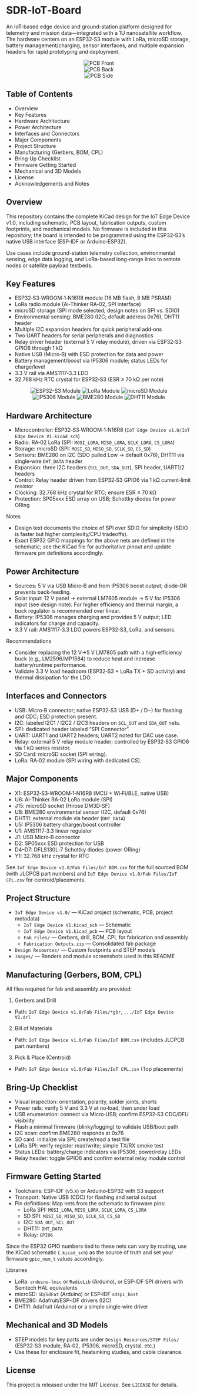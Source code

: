# SDR‑IoT‑Board

An IoT-based edge device and ground-station platform designed for telemetry and mission data—integrated with a 1U nanosatellite workflow. The hardware centers on an ESP32‑S3 module with LoRa, microSD storage, battery management/charging, sensor interfaces, and multiple expansion headers for rapid prototyping and deployment.

<p align="center">
  <img alt="PCB Front" src="Images/PCB_front_view.png" />
  <br/>
  <img alt="PCB Back" src="Images/PCB_back_view.png" />
  <br/>
  <img alt="PCB Side" src="Images/PCB_side_view.png" />
  <br/>
</p>

## Table of Contents

- Overview
- Key Features
- Hardware Architecture
- Power Architecture
- Interfaces and Connectors
- Major Components
- Project Structure
- Manufacturing (Gerbers, BOM, CPL)
- Bring‑Up Checklist
- Firmware Getting Started
- Mechanical and 3D Models
- License
- Acknowledgements and Notes

## Overview

This repository contains the complete KiCad design for the IoT Edge Device v1.0, including schematic, PCB layout, fabrication outputs, custom footprints, and mechanical models. No firmware is included in this repository; the board is intended to be programmed using the ESP32‑S3’s native USB interface (ESP‑IDF or Arduino‑ESP32).

Use cases include ground-station telemetry collection, environmental sensing, edge data logging, and LoRa-based long-range links to remote nodes or satellite payload testbeds.

## Key Features

- ESP32‑S3‑WROOM‑1‑N16R8 module (16 MB flash, 8 MB PSRAM)
- LoRa radio module (Ai‑Thinker RA‑02, SPI interface)
- microSD storage (SPI mode selected; design notes on SPI vs. SDIO)
- Environmental sensing: BME280 (I2C; default address 0x76), DHT11 header
- Multiple I2C expansion headers for quick peripheral add‑ons
- Two UART headers for serial peripherals and diagnostics
- Relay driver header (external 5 V relay module), driven via ESP32‑S3 GPIO6 through 1 kΩ
- Native USB (Micro‑B) with ESD protection for data and power
- Battery management/boost via IP5306 module; status LEDs for charge/level
- 3.3 V rail via AMS1117‑3.3 LDO
- 32.768 kHz RTC crystal for ESP32‑S3 (ESR ≤ 70 kΩ per note)

<p align="center">
  <img alt="ESP32-S3 Module" src="Images/ESP32-S3_module.png" />
  <img alt="LoRa Module" src="Images/lora_module.png" />
  <img alt="microSD Module" src="Images/SD-Card_module.png" />
  <br/>
  <img alt="IP5306 Module" src="Images/IP5306_module.png" />
  <img alt="BME280 Module" src="Images/BME280_module.png" />
  <img alt="DHT11 Module" src="Images/DHT11_module.png" />
</p>

## Hardware Architecture

- Microcontroller: ESP32‑S3‑WROOM‑1‑N16R8 (`IoT Edge Device v1.0/IoT Edge Device V1.kicad_sch`)
- Radio: RA‑02 LoRa (SPI: `MOSI_LORA`, `MISO_LORA`, `SCLK_LORA`, `CS_LORA`)
- Storage: microSD (SPI: `MOSI_SD`, `MISO_SD`, `SCLK_SD`, `CS_SD`)
- Sensors: BME280 on I2C (SDO pulled Low → default 0x76), DHT11 via single‑wire `DHT_DATA` header
- Expansion: three I2C headers (`SCL_OUT`, `SDA_OUT`), SPI header, UART1/2 headers
- Control: Relay header driven from ESP32‑S3 GPIO6 via 1 kΩ current‑limit resistor
- Clocking: 32.768 kHz crystal for RTC; ensure ESR ≤ 70 kΩ
- Protection: SP05xxx ESD array on USB; Schottky diodes for power ORing

Notes
- Design text documents the choice of SPI over SDIO for simplicity (SDIO is faster but higher complexity/CPU tradeoffs).
- Exact ESP32 GPIO mappings for the above nets are defined in the schematic; see the KiCad file for authoritative pinout and update firmware pin definitions accordingly.

## Power Architecture

- Sources: 5 V via USB Micro‑B and from IP5306 boost output; diode‑OR prevents back‑feeding.
- Solar input: 12 V panel → external LM7805 module → 5 V for IP5306 input (see design note). For higher efficiency and thermal margin, a buck regulator is recommended over linear.
- Battery: IP5306 manages charging and provides 5 V output; LED indicators for charge and capacity.
- 3.3 V rail: AMS1117‑3.3 LDO powers ESP32‑S3, LoRa, and sensors.

Recommendations
- Consider replacing the 12 V→5 V LM7805 path with a high‑efficiency buck (e.g., LM2596/MP1584) to reduce heat and increase battery/runtime performance.
- Validate 3.3 V load headroom (ESP32‑S3 + LoRa TX + SD activity) and thermal dissipation for the LDO.

## Interfaces and Connectors

- USB: Micro‑B connector; native ESP32‑S3 USB (D+ / D−) for flashing and CDC; ESD protection present.
- I2C: labeled I2C1 / I2C2 / I2C3 headers on `SCL_OUT` and `SDA_OUT` nets.
- SPI: dedicated header labeled “SPI Connector”.
- UART: UART1 and UART2 headers; UART2 noted for DAC use case.
- Relay: external 5 V relay module header; controlled by ESP32‑S3 GPIO6 via 1 kΩ series resistor.
- SD Card: microSD socket (SPI wiring).
- LoRa: RA‑02 module (SPI wiring with dedicated CS).

## Major Components

- X1: ESP32‑S3‑WROOM‑1‑N16R8 (MCU + Wi‑Fi/BLE, native USB)
- U6: Ai‑Thinker RA‑02 LoRa module (SPI)
- J15: microSD socket (Hirose DM3D‑SF)
- U8: BME280 environmental sensor (I2C, default 0x76)
- DHT11: external module via header (`DHT_DATA`)
- U5: IP5306 battery charger/boost controller
- U1: AMS1117‑3.3 linear regulator
- J1: USB Micro‑B connector
- D2: SP05xxx ESD protection for USB
- D4–D7: DFLS130L‑7 Schottky diodes (power ORing)
- Y1: 32.768 kHz crystal for RTC

See `IoT Edge Device v1.0/Fab Files/IoT BOM.csv` for the full sourced BOM (with JLCPCB part numbers) and `IoT Edge Device v1.0/Fab Files/IoT CPL.csv` for centroid/placements.

## Project Structure

- `IoT Edge Device v1.0/` — KiCad project (schematic, PCB, project metadata)
  - `IoT Edge Device V1.kicad_sch` — Schematic
  - `IoT Edge Device V1.kicad_pcb` — PCB layout
  - `Fab Files/` — Gerbers, drill, BOM, CPL for fabrication and assembly
  - `Fabrication Outputs.zip` — Consolidated fab package
- `Design Resources/` — Custom footprints and STEP models
- `Images/` — Renders and module screenshots used in this README

## Manufacturing (Gerbers, BOM, CPL)

All files required for fab and assembly are provided:

1) Gerbers and Drill
- Path: `IoT Edge Device v1.0/Fab Files/*gbr`, `.../IoT Edge Device V1.drl`

2) Bill of Materials
- Path: `IoT Edge Device v1.0/Fab Files/IoT BOM.csv` (includes JLCPCB part numbers)

3) Pick & Place (Centroid)
- Path: `IoT Edge Device v1.0/Fab Files/IoT CPL.csv` (Top placements)

## Bring‑Up Checklist

- Visual inspection: orientation, polarity, solder joints, shorts
- Power rails: verify 5 V and 3.3 V at no‑load, then under load
- USB enumeration: connect via Micro‑USB; confirm ESP32‑S3 CDC/DFU visibility
- Flash a minimal firmware (blinky/logging) to validate USB/boot path
- I2C scan: confirm BME280 responds at 0x76
- SD card: initialize via SPI; create/read a test file
- LoRa SPI: verify register read/write; simple TX/RX smoke test
- Status LEDs: battery/charge indicators via IP5306; power/relay LEDs
- Relay header: toggle GPIO6 and confirm external relay module control

## Firmware Getting Started

- Toolchains: ESP‑IDF (v5.x) or Arduino‑ESP32 with S3 support
- Transport: Native USB (CDC) for flashing and serial output
- Pin definitions: Map nets from the schematic to firmware pins:
  - LoRa SPI: `MOSI_LORA`, `MISO_LORA`, `SCLK_LORA`, `CS_LORA`
  - SD SPI: `MOSI_SD`, `MISO_SD`, `SCLK_SD`, `CS_SD`
  - I2C: `SDA_OUT`, `SCL_OUT`
  - DHT11: `DHT_DATA`
  - Relay: `GPIO6`

Since the ESP32 GPIO numbers tied to these nets can vary by routing, use the KiCad schematic (`.kicad_sch`) as the source of truth and set your firmware `gpio_num_t` values accordingly.

Libraries
- LoRa: `arduino-lmic` or `RadioLib` (Arduino), or ESP‑IDF SPI drivers with Semtech HAL equivalents
- microSD: `SD`/`SdFat` (Arduino) or ESP‑IDF `sdspi_host`
- BME280: Adafruit/ESP‑IDF drivers (I2C)
- DHT11: Adafruit (Arduino) or a simple single‑wire driver

## Mechanical and 3D Models

- STEP models for key parts are under `Design Resources/STEP Files/` (ESP32‑S3 module, RA‑02, IP5306, microSD, crystal, etc.)
- Use these for enclosure fit, heatsinking studies, and cable clearance.

## License

This project is released under the MIT License. See `LICENSE` for details.
